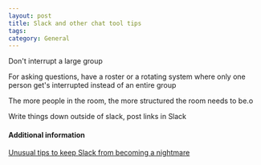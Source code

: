 ```yaml
---
layout: post
title: Slack and other chat tool tips
tags: 
category: General
---
```


Don't interrupt a large group

For asking questions, have a roster or a rotating system where only one person get's interrupted instead of an entire group

The more people in the room, the more structured the room needs to be.o

Write things down outside of slack, post links in Slack

#### Additional information

[Unusual tips to keep Slack from becoming a nightmare](https://www.rubick.com/unusual-tips-to-keep-slack-from-becoming-a-nightmare)    

